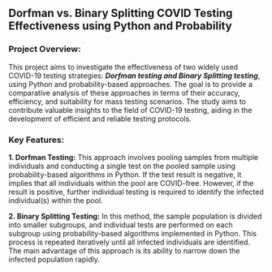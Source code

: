 ## Dorfman vs. Binary Splitting COVID Testing Effectiveness using Python and Probability
### Project Overview:
This project aims to investigate the effectiveness of two widely used COVID-19 testing strategies: 
**_Dorfman testing and Binary Splitting testing_**, using Python and probability-based approaches. 
The goal is to provide a comparative analysis of these approaches in terms of their accuracy, efficiency, and suitability for mass testing scenarios. The study aims to contribute valuable insights to the field of COVID-19 testing, aiding in the development of efficient and reliable testing protocols.

### Key Features:

**1. Dorfman Testing:** This approach involves pooling samples from multiple individuals and conducting a single test on the pooled sample using probability-based algorithms in Python. If the test result is negative, it implies that all individuals within the pool are COVID-free. However, if the result is positive, further individual testing is required to identify the infected individual(s) within the pool.

**2. Binary Splitting Testing:**
In this method, the sample population is divided into smaller subgroups, and individual tests are performed on each subgroup using probability-based algorithms implemented in Python. This process is repeated iteratively until all infected individuals are identified. The main advantage of this approach is its ability to narrow down the infected population rapidly.
